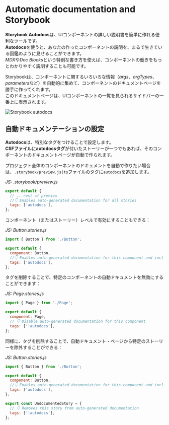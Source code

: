 # Automatic documentation and Storybook

**Storybook Autodocs**は、UIコンポーネントの詳しい説明書を簡単に作れる便利なツールです。<br />
**Autodocs**を使うと、あなたの作ったコンポーネントの説明を、まるで生きている図鑑のように見せることができます。<br />
*MDX*や*Doc Blocks*という特別な書き方を使えば、コンポーネントの働きをもっとわかりやすく説明することも可能です。

Storybookは、コンポーネントに関するいろいろな情報（*args*、*argTypes*、*parameters*など）を自動的に集めて、コンポーネントのドキュメントページを勝手に作ってくれます。<br />
このドキュメントページは、UIコンポーネントの一覧を見られるサイドバーの一番上に表示されます。

![Storybook autodocs](https://storybook.js.org/docs-assets/8.4/writing-docs/autodocs.png)

## 自動ドキュメンテーションの設定
**Autodocs**は、特別なタグをつけることで設定します。<br />
**CSFファイル**に**autodocsタグ**が付いたストーリーが一つでもあれば、そのコンポーネントのドキュメントページが自動で作られます。

プロジェクト全体のコンポーネントのドキュメントを自動で作りたい場合は、`.storybook/preview.js|ts`ファイルのタグに`autodocs`を追加します。

*JS: .storybook/preview.js*
```javascript
export default {
  // ...rest of preview
  //👇 Enables auto-generated documentation for all stories
  tags: ['autodocs'],
};
```

コンポーネント（またはストーリー）レベルで有効にすることもできる：

*JS: Button.stories.js*
```javascript
import { Button } from './Button';

export default {
  component: Button,
  //👇 Enables auto-generated documentation for this component and includes all stories in this file
  tags: ['autodocs'],
};
```

タグを削除することで、特定のコンポーネントの自動ドキュメントを無効にすることができます：

*JS: Page.stories.js*
```javascript
import { Page } from './Page';

export default {
  component: Page,
  // 👇 Disable auto-generated documentation for this component
  tags: ['!autodocs'],
};
```

同様に、タグを削除することで、自動ドキュメント・ページから特定のストーリーを除外することができる：

*JS: Button.stories.js*
```javascript
import { Button } from './Button';

export default {
  component: Button,
  //👇 Enables auto-generated documentation for this component and includes all stories in this file
  tags: ['autodocs'],
};

export const UndocumentedStory = {
  // 👇 Removes this story from auto-generated documentation
  tags: ['!autodocs'],
};
```
